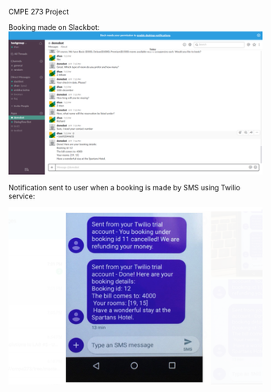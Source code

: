 CMPE 273 Project





Booking made on Slackbot:
![Alt text](https://github.com/dgaonkar17/cmpe273/blob/master/Project/images/Booking_Slack.png)


Notification sent to user when a booking is made by SMS using Twilio service:

![Alt text](https://github.com/dgaonkar17/cmpe273/blob/master/Project/images/booking_twilio.png)
